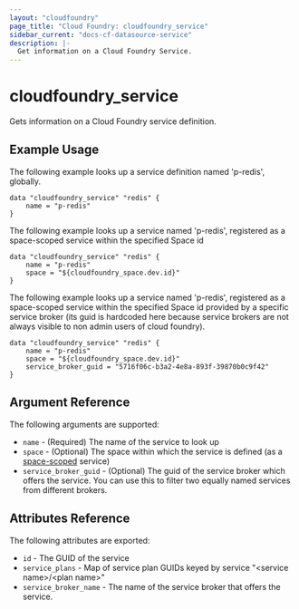 ```yaml
---
layout: "cloudfoundry"
page_title: "Cloud Foundry: cloudfoundry_service"
sidebar_current: "docs-cf-datasource-service"
description: |-
  Get information on a Cloud Foundry Service.
---
```


# cloudfoundry\_service

Gets information on a Cloud Foundry service definition.

## Example Usage

The following example looks up a service definition named 'p-redis', globally. 

```hcl
data "cloudfoundry_service" "redis" {
    name = "p-redis"    
}
```

The following example looks up a service named 'p-redis', registered as a space-scoped service within the specified Space id

```hcl
data "cloudfoundry_service" "redis" {
    name = "p-redis"  
    space = "${cloudfoundry_space.dev.id}"  
}
```

The following example looks up a service named 'p-redis', registered as a space-scoped service within the specified Space id provided by a specific service broker (its guid is hardcoded here because service brokers are not always visible to non admin users of cloud foundry).

```hcl
data "cloudfoundry_service" "redis" {
    name = "p-redis"  
    space = "${cloudfoundry_space.dev.id}"
    service_broker_guid = "5716f06c-b3a2-4e8a-893f-39870b0c9f42"
}
```

## Argument Reference

The following arguments are supported:

* `name` - (Required) The name of the service to look up
* `space` - (Optional) The space within which the service is defined (as a [space-scoped](http://docs.cloudfoundry.org/services/managing-service-brokers.html#register-broker) service)
* `service_broker_guid` - (Optional) The guid of the service broker which offers the service. You can use this to filter two equally named services from different brokers.

## Attributes Reference

The following attributes are exported:

* `id` - The GUID of the service
* `service_plans` - Map of service plan GUIDs keyed by service "&lt;service name&gt;/&lt;plan name&gt;"
* `service_broker_name` - The name of the service broker that offers the service.